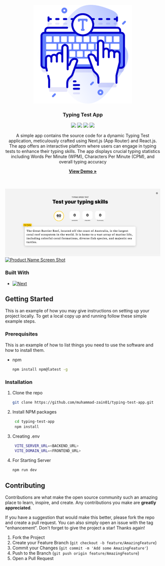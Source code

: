 <br />
<div align="center">
<img src="https://raw.githubusercontent.com/Muhammad-Zain01/typing-test-app/main/public/logo.png" style="width: 320px;" />
<h3 align="center">Typing Test App</h3>
<div>
    <a href="https://github.com/muhammad-zain01/typing-test-app/graphs/contributors"><img src="https://img.shields.io/github/contributors/muhammad-zain01/typing-test-app.svg?style=for-the-badge" /></a>
    <a href="https://github.com/muhammad-zain01/typing-test-app/network/members"><img src="https://img.shields.io/github/forks/muhammad-zain01/typing-test-app.svg?style=for-the-badge" /></a>
    <a href="https://github.com/muhammad-zain01/typing-test-app/stargazers"><img src="https://img.shields.io/github/stars/muhammad-zain01/typing-test-app.svg?style=for-the-badge" /></a>
    <a href="https://github.com/muhammad-zain01/typing-test-app/issues"><img src="https://img.shields.io/github/issues/muhammad-zain01/typing-test-app.svg?style=for-the-badge" /></a>
</div>

  <p align="center" style="text-align: justify;">
    
A simple app contains the source code for a dynamic Typing Test application, meticulously crafted using Next.js (App Router) and React.js. The app offers an interactive platform where users can engage in typing tests to enhance their typing skills. The app displays crucial typing statistics including Words Per Minute (WPM), Characters Per Minute (CPM), and overall typing accuracy

  </p>
    <a href="https://typing-application.vercel.app/"><strong>View Demo »</strong></a>
    <br />
    <br />
    <br />
</div>


[![Product Name Screen Shot][product-screenshot]](https://url-shortr.vercel.app/)
[![Product Name Screen Shot][product-screenshot2]](https://url-shortr.vercel.app/)


### Built With

* [![Next][Next.js]][Next-url]

## Getting Started

This is an example of how you may give instructions on setting up your project locally.
To get a local copy up and running follow these simple example steps.

### Prerequisites

This is an example of how to list things you need to use the software and how to install them.
* npm
  ```sh
  npm install npm@latest -g
  ```

### Installation

1. Clone the repo
   ```sh
   git clone https://github.com/muhammad-zain01/typing-test-app.git
   ```
2. Install NPM packages
   ```sh
    cd typing-test-app
    npm install
   ```
3. Creating .env
   ```sh
    VITE_SERVER_URL=<BACKEND_URL>
    VITE_DOMAIN_URL=<FRONTEND_URL>
   ```

4. For Starting Server
   ```sh
   npm run dev
   ```


<!-- CONTRIBUTING -->
## Contributing

Contributions are what make the open source community such an amazing place to learn, inspire, and create. Any contributions you make are **greatly appreciated**.

If you have a suggestion that would make this better, please fork the repo and create a pull request. You can also simply open an issue with the tag "enhancement".
Don't forget to give the project a star! Thanks again!

1. Fork the Project
2. Create your Feature Branch (`git checkout -b feature/AmazingFeature`)
3. Commit your Changes (`git commit -m 'Add some AmazingFeature'`)
4. Push to the Branch (`git push origin feature/AmazingFeature`)
5. Open a Pull Request


[contributors-shield]: https://img.shields.io/github/contributors/muhammad-zain01/typing-test-app.svg?style=for-the-badge
[contributors-url]: https://github.com/muhammad-zain01/typing-test-app/graphs/contributors
[forks-shield]: https://img.shields.io/github/forks/muhammad-zain01/typing-test-app.svg?style=for-the-badge
[forks-url]: https://github.com/muhammad-zain01/typing-test-app/network/members
[stars-shield]: https://img.shields.io/github/stars/muhammad-zain01/typing-test-app.svg?style=for-the-badge
[stars-url]: https://github.com/muhammad-zain01/typing-test-app/stargazers
[issues-shield]: https://img.shields.io/github/issues/muhammad-zain01/typing-test-app.svg?style=for-the-badge
[issues-url]: https://github.com/muhammad-zain01/typing-test-app/issues
[license-shield]: https://img.shields.io/github/license/muhammad-zain01/typing-test-app.svg?style=for-the-badge
[license-url]: https://github.com/muhammad-zain01/typing-test-app/blob/master/LICENSE.txt
[linkedin-shield]: https://img.shields.io/badge/-LinkedIn-black.svg?style=for-the-badge&logo=linkedin&colorB=555
[linkedin-url]: https://linkedin.com/in/linkedin_username
[product-screenshot]: https://raw.githubusercontent.com/Muhammad-Zain01/typing-test-app/main/preview.png
[product-screenshot2]: https://raw.githubusercontent.com/Muhammad-Zain01/typing-test-app/main/preview2.png
[Next.js]: https://img.shields.io/badge/next.js-000000?style=for-the-badge&logo=nextdotjs&logoColor=white

[Express.js]: https://img.shields.io/badge/express.js-f1dd1c?style=for-the-badge
[Node.js]: https://img.shields.io/badge/Node.js-43853D?style=for-the-badge&logo=node.js&logoColor=white
[Next-url]: https://nextjs.org/
[React.js]: https://img.shields.io/badge/React-4A4A55?style=for-the-badge&logo=react&logoColor=white
[React-url]: https://reactjs.org/
[Vue.js]: https://img.shields.io/badge/Vue.js-35495E?style=for-the-badge&logo=vuedotjs&logoColor=4FC08D
[Vue-url]: https://vuejs.org/
[Angular.io]: https://img.shields.io/badge/Angular-DD0031?style=for-the-badge&logo=angular&logoColor=white
[Angular-url]: https://angular.io/
[Svelte.dev]: https://img.shields.io/badge/Svelte-4A4A55?style=for-the-badge&logo=svelte&logoColor=FF3E00
[Svelte-url]: https://svelte.dev/
[Laravel.com]: https://img.shields.io/badge/Laravel-FF2D20?style=for-the-badge&logo=laravel&logoColor=white
[Laravel-url]: https://laravel.com
[Bootstrap.com]: https://img.shields.io/badge/Bootstrap-563D7C?style=for-the-badge&logo=bootstrap&logoColor=white
[Bootstrap-url]: https://getbootstrap.com
[JQuery.com]: https://img.shields.io/badge/jQuery-0769AD?style=for-the-badge&logo=jquery&logoColor=white
[JQuery-url]: https://jquery.com 


